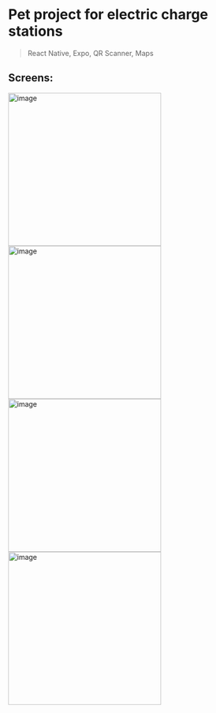 # Pet project for electric charge stations

> React Native, Expo, QR Scanner, Maps

## Screens:
<img width="310" alt="image" src="https://github.com/user-attachments/assets/8e407b2c-29a2-4138-aacc-6841a8b8033c">
<img width="310" alt="image" src="https://github.com/user-attachments/assets/3e42a63c-6ba3-4e81-b725-69b81c21b1b4">
<img width="310" alt="image" src="https://github.com/user-attachments/assets/2c20ac22-5e78-468f-bfd1-d0cfaafce5a1">
<img width="310" alt="image" src="https://github.com/user-attachments/assets/b3ad0093-be41-40c0-abe9-3a2cd6f901d0">
